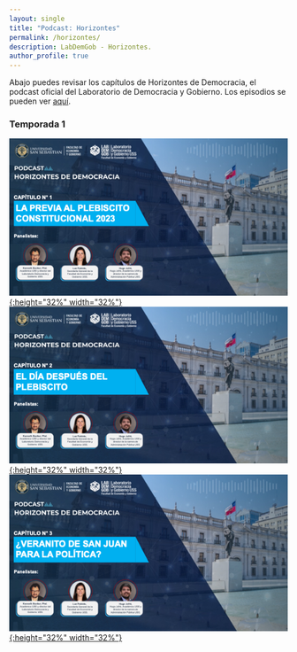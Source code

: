 ```yaml
---
layout: single
title: "Podcast: Horizontes"
permalink: /horizontes/
description: LabDemGob - Horizontes.
author_profile: true
---
```



Abajo puedes revisar los capítulos de Horizontes de Democracia, el podcast oficial del Laboratorio de Democracia y Gobierno. Los episodios se pueden ver [aquí](https://www.youtube.com/playlist?list=PLZW9RpnDbfbR0F-KvwxdKXRcyHT7KN3kI).



### Temporada 1

[![1](/horizontes/s01e01.png){:height="32%" width="32%"}](/horizontes/s01e01.png) [![2](/horizontes/s01e02.png){:height="32%" width="32%"}](/horizontes/s01e02.png) [![3](/horizontes/s01e03.png){:height="32%" width="32%"}](/horizontes/s01e03.png) 